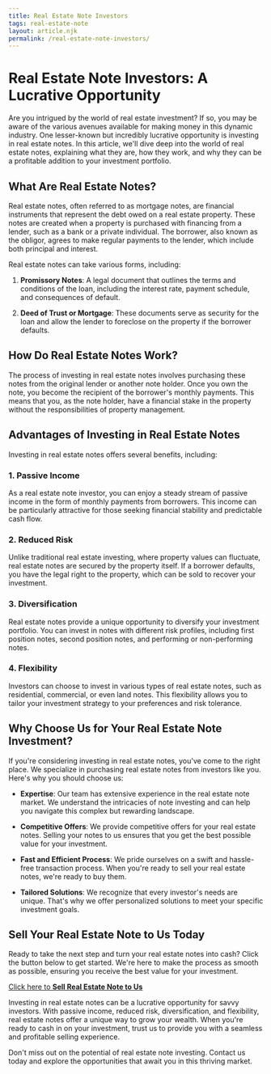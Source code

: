 ```yaml
---
title: Real Estate Note Investors
tags: real-estate-note
layout: article.njk
permalink: /real-estate-note-investors/
---
```

# Real Estate Note Investors: A Lucrative Opportunity

Are you intrigued by the world of real estate investment? If so, you may be aware of the various avenues available for making money in this dynamic industry. One lesser-known but incredibly lucrative opportunity is investing in real estate notes. In this article, we'll dive deep into the world of real estate notes, explaining what they are, how they work, and why they can be a profitable addition to your investment portfolio.

## What Are Real Estate Notes?

Real estate notes, often referred to as mortgage notes, are financial instruments that represent the debt owed on a real estate property. These notes are created when a property is purchased with financing from a lender, such as a bank or a private individual. The borrower, also known as the obligor, agrees to make regular payments to the lender, which include both principal and interest.

Real estate notes can take various forms, including:

1. **Promissory Notes**: A legal document that outlines the terms and conditions of the loan, including the interest rate, payment schedule, and consequences of default.

2. **Deed of Trust or Mortgage**: These documents serve as security for the loan and allow the lender to foreclose on the property if the borrower defaults.

## How Do Real Estate Notes Work?

The process of investing in real estate notes involves purchasing these notes from the original lender or another note holder. Once you own the note, you become the recipient of the borrower's monthly payments. This means that you, as the note holder, have a financial stake in the property without the responsibilities of property management.

## Advantages of Investing in Real Estate Notes

Investing in real estate notes offers several benefits, including:

### 1. Passive Income

As a real estate note investor, you can enjoy a steady stream of passive income in the form of monthly payments from borrowers. This income can be particularly attractive for those seeking financial stability and predictable cash flow.

### 2. Reduced Risk

Unlike traditional real estate investing, where property values can fluctuate, real estate notes are secured by the property itself. If a borrower defaults, you have the legal right to the property, which can be sold to recover your investment.

### 3. Diversification

Real estate notes provide a unique opportunity to diversify your investment portfolio. You can invest in notes with different risk profiles, including first position notes, second position notes, and performing or non-performing notes.

### 4. Flexibility

Investors can choose to invest in various types of real estate notes, such as residential, commercial, or even land notes. This flexibility allows you to tailor your investment strategy to your preferences and risk tolerance.

## Why Choose Us for Your Real Estate Note Investment?

If you're considering investing in real estate notes, you've come to the right place. We specialize in purchasing real estate notes from investors like you. Here's why you should choose us:

- **Expertise**: Our team has extensive experience in the real estate note market. We understand the intricacies of note investing and can help you navigate this complex but rewarding landscape.

- **Competitive Offers**: We provide competitive offers for your real estate notes. Selling your notes to us ensures that you get the best possible value for your investment.

- **Fast and Efficient Process**: We pride ourselves on a swift and hassle-free transaction process. When you're ready to sell your real estate notes, we're ready to buy them.

- **Tailored Solutions**: We recognize that every investor's needs are unique. That's why we offer personalized solutions to meet your specific investment goals.

## Sell Your Real Estate Note to Us Today

Ready to take the next step and turn your real estate notes into cash? Click the button below to get started. We're here to make the process as smooth as possible, ensuring you receive the best value for your investment.

[Click here to **Sell Real Estate Note to Us**](#)

Investing in real estate notes can be a lucrative opportunity for savvy investors. With passive income, reduced risk, diversification, and flexibility, real estate notes offer a unique way to grow your wealth. When you're ready to cash in on your investment, trust us to provide you with a seamless and profitable selling experience.

Don't miss out on the potential of real estate note investing. Contact us today and explore the opportunities that await you in this thriving market.

